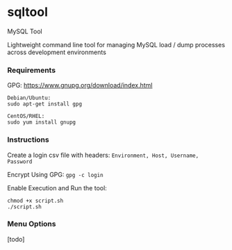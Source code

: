# sqltool
MySQL Tool

Lightweight command line tool for managing MySQL load / dump processes across development environments

### Requirements
GPG:
https://www.gnupg.org/download/index.html

```
Debian/Ubuntu:
sudo apt-get install gpg

CentOS/RHEL:
sudo yum install gnupg
```
### Instructions
Create a login csv file with headers:
```Environment, Host, Username, Password```

Encrypt Using GPG:
```gpg -c login```

Enable Execution and Run the tool:
```
chmod +x script.sh
./script.sh
```

### Menu Options
[todo]
